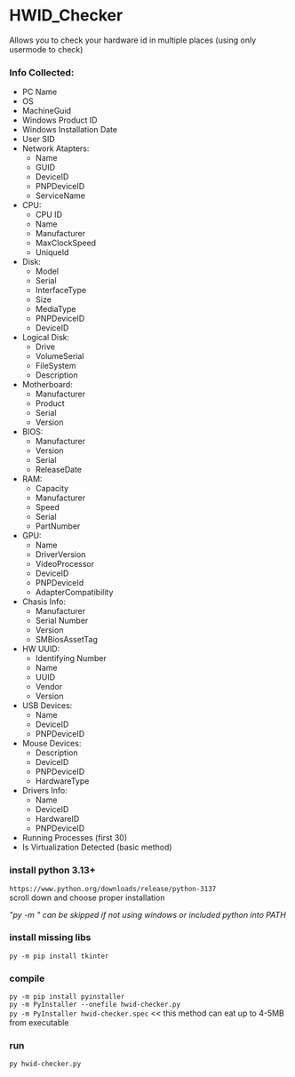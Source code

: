 # HWID_Checker  
Allows you to check your hardware id in multiple places (using only usermode to check)  
  
### Info Collected:  
- PC Name
- OS
- MachineGuid
- Windows Product ID
- Windows Installation Date
- User SID
- Network Atapters:
  - Name
  - GUID
  - DeviceID
  - PNPDeviceID
  - ServiceName
- CPU:
  - CPU ID
  - Name
  - Manufacturer
  - MaxClockSpeed
  - UniqueId
- Disk:
  - Model
  - Serial
  - InterfaceType
  - Size
  - MediaType
  - PNPDeviceID
  - DeviceID
- Logical Disk:
  - Drive
  - VolumeSerial
  - FileSystem
  - Description
- Motherboard:
  - Manufacturer
  - Product
  - Serial
  - Version
- BIOS:
  - Manufacturer
  - Version
  - Serial
  - ReleaseDate
- RAM:
  - Capacity
  - Manufacturer
  - Speed
  - Serial
  - PartNumber
- GPU:
  - Name
  - DriverVersion
  - VideoProcessor
  - DeviceID
  - PNPDeviceId
  - AdapterCompatibility
- Chasis Info:
  - Manufacturer
  - Serial Number
  - Version
  - SMBiosAssetTag
- HW UUID:
  - Identifying Number
  - Name
  - UUID
  - Vendor
  - Version
- USB Devices:
  - Name
  - DeviceID
  - PNPDeviceID 
- Mouse Devices:
  - Description
  - DeviceID
  - PNPDeviceID
  - HardwareType
- Drivers Info:
  - Name
  - DeviceID
  - HardwareID
  - PNPDeviceID
- Running Processes (first 30)
- Is Virtualization Detected (basic method)
  
### install python 3.13+  
`https://www.python.org/downloads/release/python-3137`  
scroll down and choose proper installation  
  
_"py -m " can be skipped if not using windows or included python into PATH_  
  
### install missing libs  
`py -m pip install tkinter`  
  
### compile  
`py -m pip install pyinstaller`  
`py -m PyInstaller --onefile hwid-checker.py`  
`py -m PyInstaller hwid-checker.spec` << this method can eat up to 4-5MB from executable   
  
### run  
`py hwid-checker.py`  
  
